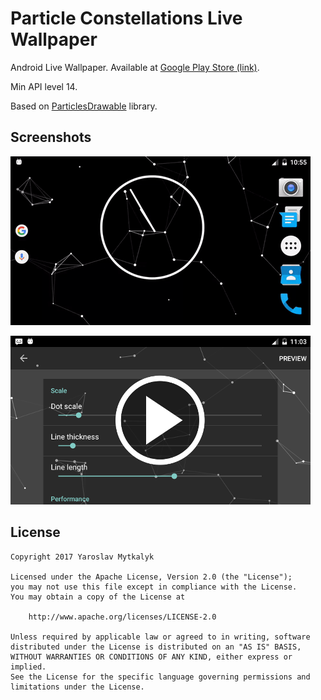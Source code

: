 # Particle Constellations Live Wallpaper
Android Live Wallpaper. Available at [Google Play Store (link)](https://play.google.com/store/apps/details?id=com.doctoror.particleswallpaper).

Min API level 14.

Based on [ParticlesDrawable](https://github.com/Doctoror/ParticlesDrawable) library.

## Screenshots
![screenshot](/screenshots/home.gif?raw=true)

[![Video](/screenshots/video.png)](https://www.youtube.com/watch?v=Q7qvmCMUN20)

## License
```
Copyright 2017 Yaroslav Mytkalyk

Licensed under the Apache License, Version 2.0 (the "License");
you may not use this file except in compliance with the License.
You may obtain a copy of the License at

    http://www.apache.org/licenses/LICENSE-2.0

Unless required by applicable law or agreed to in writing, software
distributed under the License is distributed on an "AS IS" BASIS,
WITHOUT WARRANTIES OR CONDITIONS OF ANY KIND, either express or implied.
See the License for the specific language governing permissions and
limitations under the License.

```
